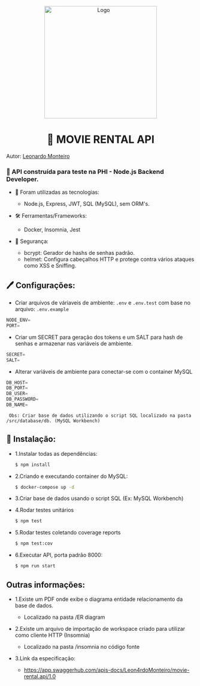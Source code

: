<p align="center">
  <a href="https://github.com/Leon4rdoMonteiro">
    <img src="https://upload.wikimedia.org/wikipedia/commons/thumb/c/c5/VHS_diagonal.svg/1200px-VHS_diagonal.svg.png" width=300 height=300 alt="Logo">
  </a>
</p>

<h1 align="center"> <b>📼 MOVIE RENTAL API </b></h1>

Autor: [Leonardo Monteiro](https://github.com/Leon4rdoMonteiro)

### 🚀 API construída para teste na PHI - Node.js Backend Developer.

   + 🌠 Foram utilizadas as tecnologias:
        - Node.js, Express, JWT, SQL (MySQL), sem ORM's.
      
   + 🛠 Ferramentas/Frameworks:
        - Docker, Insomnia, Jest
    
   + 🔏 Segurança: 
        - bcrypt: Gerador de hashs de senhas padrão.
        - helmet: Configura cabeçalhos HTTP e protege contra vários ataques como XSS e Sniffing. 
        
 ## 🖊 Configurações:

  - Criar arquivos de váriaveis de ambiente: ```.env``` e ```.env.test``` com base no arquivo: ```.env.example```

```js
NODE_ENV=
PORT=
```
 
  - Criar um SECRET para geração dos tokens e um SALT para hash de senhas e armazenar nas variáveis de ambiente.
  
```js
SECRET=
SALT=
```
 
 + Alterar variáveis de ambiente para conectar-se com o container MySQL
  
```js
DB_HOST=
DB_PORT=
DB_USER=
DB_PASSWORD=
DB_NAME=
```

     Obs: Criar base de dados utilizando o script SQL localizado na pasta /src/database/db. (MySQL Workbench)


 ## 🏁 Instalação:
  
   - 1.Instalar todas as dependências:
   
     ```bash
     $ npm install
     ```

   - 2.Criando e executando container do MySQL:

     ```bash
     $ docker-compose up -d
     ```

   - 3.Criar base de dados usando o script SQL (Ex: MySQL Workbench)

   - 4.Rodar testes unitários

     ```bash
     $ npm test
     ```

   - 5.Rodar testes coletando coverage reports

     ```bash
     $ npm test:cov
     ```

   - 6.Executar API, porta padrão 8000:

     ```bash
     $ npm run start
     ```

  ## Outras informações:
   
   - 1.Existe um PDF onde exibe o diagrama entidade relacionamento da base de dados.
     - Localizado na pasta /ER diagram 

   - 2.Existe um arquivo de importação de workspace criado para utilizar como cliente HTTP (Insomnia)
     - Localizado na pasta /insomnia no código fonte

   - 3.Link da especificação:
        - https://app.swaggerhub.com/apis-docs/Leon4rdoMonteiro/movie-rental.api/1.0
   